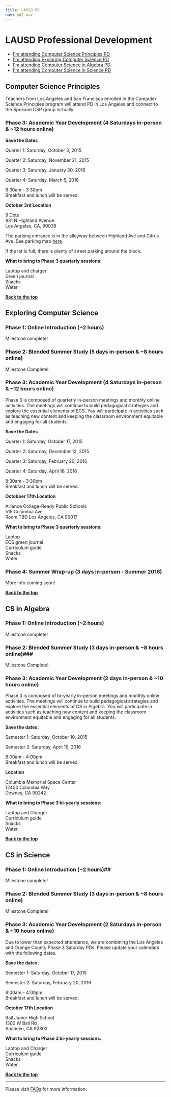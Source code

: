 ```yaml
---
title: LAUSD PD
nav: pd2_nav
---
```

<a id="top"></a>

# LAUSD Professional Development

- [I'm attending Computer Science Principles PD](#csp)
- [I'm attending Exploring Computer Science PD](#ecs)
- [I'm attending Computer Science in Algebra PD](#algebra)
- [I'm attending Computer Science in Science PD](#science)

<a id="csp"></a>
## Computer Science Principles

Teachers from Los Angeles and San Francisco enrolled in the Computer Science Principles program will attend PD in Los Angeles and connect to the Spokane CSP group virtually. 

### Phase 3: Academic Year Development (4 Saturdays in-person & ~12 hours online) ###

**Save the Dates**

Quarter 1: Saturday, October 3, 2015 

Quarter 2: Saturday, November 21, 2015 

Quarter 3: Saturday, January 30, 2016 

Quarter 4: Saturday, March 5, 2016

8:30am - 3:30pm
<br/>
Breakfast and lunch will be served.

**October 3rd Location**

9 Dots<br/>
931 N Highland Avenue<br/>
Los Angeles, CA, 90038<br/>

The parking entrance is in the alleyway between Highland Ave and Citrus Ave. See parking map [here](/images/9-dots-parking-map.png).

If the lot is full, there is plenty of street parking around the block. 

**What to bring to Phase 3 quarterly sessions:**

Laptop and charger
<br/>
Green journal <br/>
Snacks
<br/>
Water

[**Back to the top**](#top)

<a id="ecs"></a>

## Exploring Computer Science

### Phase 1: Online Introduction (~2 hours)

Milestone complete!

### Phase 2: Blended Summer Study (5 days in-person & ~8 hours online) ###


Milestone Complete!



### Phase 3: Academic Year Development (4 Saturdays in-person & ~12 hours online) ###

Phase 3 is composed of quarterly in-person meetings and monthly online activities. The meetings will continue to build pedagogical strategies and explore the essential elements of ECS. You will participate in activities such as teaching new content and keeping the classroom environment equitable and engaging for all students.


**Save the Dates**

Quarter 1: Saturday, October 17, 2015 

Quarter 2: Saturday, December 12, 2015 

Quarter 3: Saturday, February 20, 2016 

Quarter 4: Saturday, April 16, 2016

8:30am - 3:30pm
<br/>
Breakfast and lunch will be served.

**Octoboer 17th Location**

Alliance College-Ready Public Schools<br/>
515 Columbia Ave<br/>
Room TBD<vr/>
Los Angeles, CA 90017<br/>

**What to bring to Phase 3 quarterly sessions:**

Laptop
<br/>
ECS green journal <br/>
Curriculum guide
<br/>
Snacks
<br/>
Water

### Phase 4: Summer Wrap-up (3 days in-person - Summer 2016)

More info coming soon!

[**Back to the top**](#top)


<a id="algebra"></a>

## CS in Algebra

### Phase 1: Online Introduction (~2 hours) 

Milestone complete!

### Phase 2: Blended Summer Study  (3 days in-person & ~8 hours online)###



Milestone Complete!



### Phase 3: Academic Year Development (2 days in-person & ~10 hours online) ###

Phase 3 is composed of bi-yearly in-person meetings and monthly online activities. The meetings will continue to build pedagogical strategies and explore the essential elements of CS in Algebra. You will participate in activities such as teaching new content and keeping the classroom environment equitable and engaging for all students.

**Save the dates:**

Semester 1: Saturday, October 10, 2015 

Semester 2: Saturday, April 16, 2016 



8:00am - 4:00pm<br/>
Breakfast and lunch will be served. 

**Location**

Columbia Memorial Space Center<br/> 
12400 Columbia Way <br/>
Downey, CA 90242

**What to bring to Phase 3 bi-yearly sessions:**

Laptop and Charger
<br/>
Curriculum guide
<br/>
Snacks
<br/>
Water



[**Back to the top**](#top)

<a id="science"></a>

## CS in Science

### Phase 1: Online Introduction (~2 hours)##

Milestone complete!

### Phase 2: Blended Summer Study   (3 days in-person & ~8 hours online) 



Milestone Complete!



### Phase 3: Academic Year Development (2 Saturdays in-person & ~10 hours online)

Due to lower than expected attendance, we are combining the Los Angeles and Orange County Phase 3 Saturday PDs. Please update your calendars with the following dates.

**Save the dates:**

Semester 1: Saturday, October 17, 2015 

Semester 2: Saturday, February 20, 2016 



8:00am - 4:00pm<br/>
Breakfast and lunch will be served. 

**October 17th Location**

Ball Junior High School<br/>
1500 W Ball Rd<br/>
Anaheim, CA 92802

**What to bring to Phase 3 bi-yearly sessions:**

Laptop and Charger
<br/>
Curriculum guide
<br/>
Snacks
<br/>
Water


[**Back to the top**](#top)

----------
Please visit [FAQs](/educate/pd/15-16/faq) for more information.

<br />
<br />